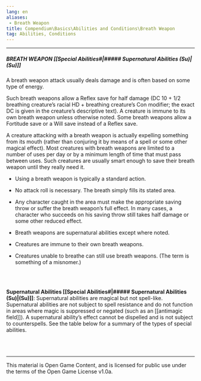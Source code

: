 ```yaml
---
lang: en
aliases:
 - Breath Weapon
title: Compendium\Basics\Abilities and Conditions\Breath Weapon
tag: Abilities, Conditions
---
```


---

##### BREATH WEAPON [[Special Abilities#|##### Supernatural Abilities (Su)|(Su)]]

A breath weapon attack usually deals damage and is often based on some type of energy.

Such breath weapons allow a Reflex save for half damage (DC 10 + 1/2 breathing creature’s racial HD + breathing creature’s Con modifier; the exact DC is given in the creature’s descriptive text). A creature is immune to its own breath weapon unless otherwise noted. Some breath weapons allow a Fortitude save or a Will save instead of a Reflex save.  



A creature attacking with a breath weapon is actually expelling something from its mouth (rather than conjuring it by means of a spell or some other magical effect). Most creatures with breath weapons are limited to a number of uses per day or by a minimum length of time that must pass between uses. Such creatures are usually smart enough to save their breath weapon until they really need it.

- Using a breath weapon is typically a standard action.
    
- No attack roll is necessary. The breath simply fills its stated area.
    
- Any character caught in the area must make the appropriate saving throw or suffer the breath weapon’s full effect. In many cases, a character who succeeds on his saving throw still takes half damage or some other reduced effect.
    
- Breath weapons are supernatural abilities except where noted.
    
- Creatures are immune to their own breath weapons.
    
- Creatures unable to breathe can still use breath weapons. (The term is something of a misnomer.)

<br><br>

**Supernatural Abilities [[Special Abilities#|##### Supernatural Abilities (Su)|(Su)]]**: Supernatural abilities are magical but not spell-like. Supernatural abilities are not subject to spell resistance and do not function in areas where magic is suppressed or negated (such as an [[antimagic field]]). A supernatural ability’s effect cannot be dispelled and is not subject to counterspells. See the table below for a summary of the types of special abilities.

<br><br>

---

This material is Open Game Content, and is licensed for public use under the terms of the Open Game License v1.0a.
